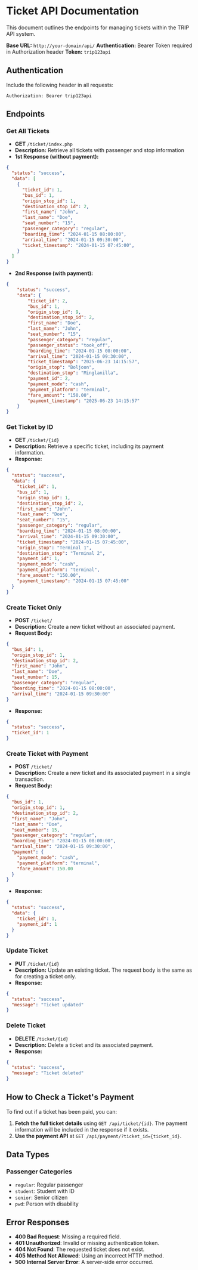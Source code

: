 # Ticket API Documentation

This document outlines the endpoints for managing tickets within the TRIP API system.

**Base URL:** `http://your-domain/api/`
**Authentication:** Bearer Token required in Authorization header
**Token:** `trip123api`

## Authentication
Include the following header in all requests:
```
Authorization: Bearer trip123api
```

## Endpoints

### Get All Tickets
- **GET** `/ticket/index.php`
- **Description:** Retrieve all tickets with passenger and stop information
- **1st Response (without payment):**
```json
{
  "status": "success",
  "data": [
    {
      "ticket_id": 1,
      "bus_id": 1,
      "origin_stop_id": 1,
      "destination_stop_id": 2,
      "first_name": "John",
      "last_name": "Doe",
      "seat_number": "15",
      "passenger_category": "regular",
      "boarding_time": "2024-01-15 08:00:00",
      "arrival_time": "2024-01-15 09:30:00",
      "ticket_timestamp": "2024-01-15 07:45:00",
    }
  ]
}
```
- **2nd Response (with payment):**

```JSON
{
    "status": "success",
    "data": {
        "ticket_id": 2,
        "bus_id": 1,
        "origin_stop_id": 9,
        "destination_stop_id": 2,
        "first_name": "Doe",
        "last_name": "John",
        "seat_number": "15",
        "passenger_category": "regular",
        "passenger_status": "took_off",
        "boarding_time": "2024-01-15 08:00:00",
        "arrival_time": "2024-01-15 09:30:00",
        "ticket_timestamp": "2025-06-23 14:15:57",
        "origin_stop": "Boljoon",
        "destination_stop": "Minglanilla",
        "payment_id": 2,
        "payment_mode": "cash",
        "payment_platform": "terminal",
        "fare_amount": "150.00",
        "payment_timestamp": "2025-06-23 14:15:57"
    }
}
```

### Get Ticket by ID
- **GET** `/ticket/{id}`
- **Description:** Retrieve a specific ticket, including its payment information.
- **Response:**
```json
{
  "status": "success",
  "data": {
    "ticket_id": 1,
    "bus_id": 1,
    "origin_stop_id": 1,
    "destination_stop_id": 2,
    "first_name": "John",
    "last_name": "Doe",
    "seat_number": "15",
    "passenger_category": "regular",
    "boarding_time": "2024-01-15 08:00:00",
    "arrival_time": "2024-01-15 09:30:00",
    "ticket_timestamp": "2024-01-15 07:45:00",
    "origin_stop": "Terminal 1",
    "destination_stop": "Terminal 2",
    "payment_id": 1,
    "payment_mode": "cash",
    "payment_platform": "terminal",
    "fare_amount": "150.00",
    "payment_timestamp": "2024-01-15 07:45:00"
  }
}
```

### Create Ticket Only
- **POST** `/ticket/`
- **Description:** Create a new ticket without an associated payment.
- **Request Body:**
```json
{
  "bus_id": 1,
  "origin_stop_id": 1,
  "destination_stop_id": 2,
  "first_name": "John",
  "last_name": "Doe",
  "seat_number": 15,
  "passenger_category": "regular",
  "boarding_time": "2024-01-15 08:00:00",
  "arrival_time": "2024-01-15 09:30:00"
}
```
- **Response:**
```json
{
  "status": "success",
  "ticket_id": 1
}
```

### Create Ticket with Payment
- **POST** `/ticket/`
- **Description:** Create a new ticket and its associated payment in a single transaction.
- **Request Body:**
```json
{
  "bus_id": 1,
  "origin_stop_id": 1,
  "destination_stop_id": 2,
  "first_name": "John",
  "last_name": "Doe",
  "seat_number": 15,
  "passenger_category": "regular",
  "boarding_time": "2024-01-15 08:00:00",
  "arrival_time": "2024-01-15 09:30:00",
  "payment": {
    "payment_mode": "cash",
    "payment_platform": "terminal",
    "fare_amount": 150.00
  }
}
```
- **Response:**
```json
{
  "status": "success",
  "data": {
    "ticket_id": 1,
    "payment_id": 1
  }
}
```

### Update Ticket
- **PUT** `/ticket/{id}`
- **Description:** Update an existing ticket. The request body is the same as for creating a ticket only.
- **Response:**
```json
{
  "status": "success",
  "message": "Ticket updated"
}
```

### Delete Ticket
- **DELETE** `/ticket/{id}`
- **Description:** Delete a ticket and its associated payment.
- **Response:**
```json
{
  "status": "success",
  "message": "Ticket deleted"
}
```

## How to Check a Ticket's Payment
To find out if a ticket has been paid, you can:
1.  **Fetch the full ticket details** using `GET /api/ticket/{id}`. The payment information will be included in the response if it exists.
2.  **Use the payment API** at `GET /api/payment/?ticket_id={ticket_id}`.

## Data Types
### Passenger Categories
- `regular`: Regular passenger
- `student`: Student with ID
- `senior`: Senior citizen
- `pwd`: Person with disability

## Error Responses
- **400 Bad Request**: Missing a required field.
- **401 Unauthorized**: Invalid or missing authentication token.
- **404 Not Found**: The requested ticket does not exist.
- **405 Method Not Allowed**: Using an incorrect HTTP method.
- **500 Internal Server Error**: A server-side error occurred. 